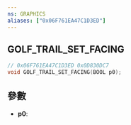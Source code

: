 ```yaml
---
ns: GRAPHICS
aliases: ["0x06F761EA47C1D3ED"]
---
```

## GOLF_TRAIL_SET_FACING

```c
// 0x06F761EA47C1D3ED 0x0D830DC7
void GOLF_TRAIL_SET_FACING(BOOL p0);
```


## 參數
* **p0**: 

